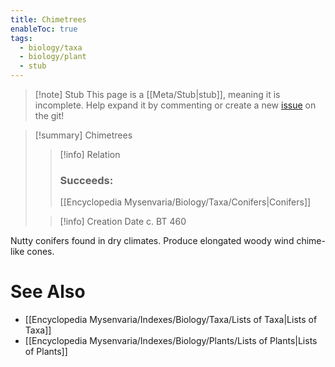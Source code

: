 ```yaml
---
title: Chimetrees
enableToc: true
tags:
  - biology/taxa
  - biology/plant
  - stub
---
```


> [!note] Stub
> This page is a [[Meta/Stub|stub]], meaning it is incomplete. Help expand it by commenting or create a new [issue](https://github.com/RagtimeGal/quartz--encyclopedia-mysenvaria/issues/new/choose) on the git!


> [!summary] Chimetrees
> > [!info] Relation
> > ### Succeeds:
> > [[Encyclopedia Mysenvaria/Biology/Taxa/Conifers|Conifers]]
>
> > [!info] Creation Date
> > c. BT 460

Nutty conifers found in dry climates. Produce elongated woody wind chime-like cones.

# See Also
- [[Encyclopedia Mysenvaria/Indexes/Biology/Taxa/Lists of Taxa|Lists of Taxa]]
- [[Encyclopedia Mysenvaria/Indexes/Biology/Plants/Lists of Plants|Lists of Plants]]
